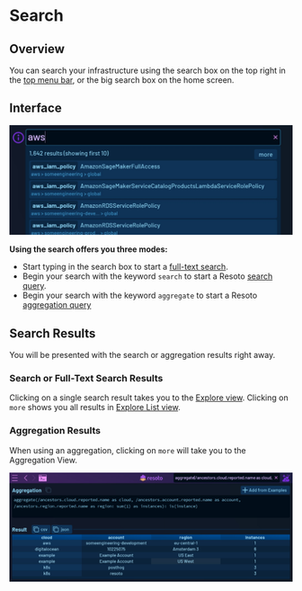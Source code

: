 # Search

## Overview

You can search your infrastructure using the search box on the top right in the [top menu bar](./index.md#top-menu-bar), or the big search box on the home screen.

## Interface

![Resoto UI Search](./img/resoto-ui-search.jpg)

**Using the search offers you three modes:**

- Start typing in the search box to start a [full-text search](../search/full-text.md).
- Begin your search with the keyword `search` to start a Resoto [search query](../search/index.md).
- Begin your search with the keyword `aggregate` to start a Resoto [aggregation query](../search/aggregation.md)

## Search Results

You will be presented with the search or aggregation results right away.

### Search or Full-Text Search Results

Clicking on a single search result takes you to the [Explore view](./explore.md). Clicking on `more` shows you all results in [Explore List view](./explore.md#list-view).

### Aggregation Results

When using an aggregation, clicking on `more` will take you to the Aggregation View.

![Resoto UI Search Aggregation Results](./img/resoto-ui-search-aggregate.jpg)
